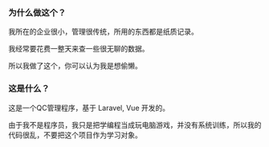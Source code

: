 ### 为什么做这个？

我所在的企业很小，管理很传统，所用的东西都是纸质记录。

我经常要花费一整天来查一些很无聊的数据。

所以我做了这个，你可以认为我是想偷懒。

### 这是什么？

这是一个QC管理程序，基于 Laravel, Vue 开发的。

由于我不是程序员，我只是把学编程当成玩电脑游戏，并没有系统训练，所以我的代码很乱，不要把这个项目作为学习对象。
